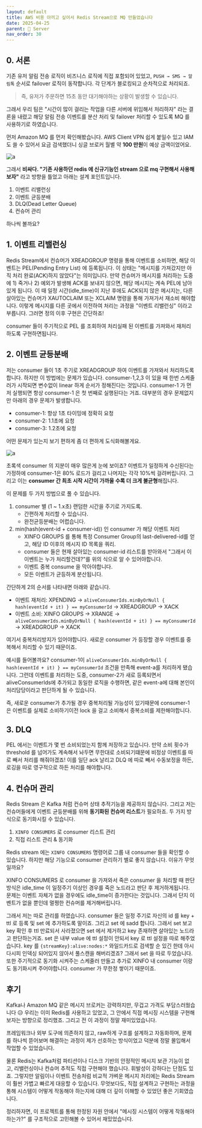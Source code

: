```yaml
---
layout: default
title: AWS 비용 아끼고 싶어서 Redis Stream으로 MQ 만들었습니다
date: 2025-04-25
parent: 📌 Server
nav_order: 30
---
```


## 0. 서론

기존 유저 알림 전송 로직이 비즈니스 로직에 직접 포함되어 있었고, `PUSH → SMS → 알림톡` 순서로 failover 로직이 동작합니다. 각 단계가 블로킹되고 순차적으로 처리되죠.

> 즉, 유저가 주문하면 15초 동안 대기해야하는 상황이 발생할 수 있습니다.

그래서 우리 팀은 "시간이 많이 걸리는 작업을 다른 서버에 위임해서 처리하자" 라는 결론을 내렸고 해당 알림 전송 이벤트를 분산 처리 및 failover 처리할 수 있도록 MQ 를 사용하기로 하였습니다. 

먼저 Amazon MQ 를 먼저 확인해봤습니다. AWS Client VPN 쉽게 붙일수 있고 IAM 도 쓸 수 있어서 요금 검색했더니 싱글 브로커 월별 약 **100 만원**이 예상 금액이었어요.

![a](../2025-05-01-20-18-11.png)

그래서 **비싸다. "기존 사용하던 redis 에 신규기능인 stream 으로 mq 구현해서 사용해보자"** 라고 방향을 틀었고 아래는 설계 포인트입니다.

1. 이벤트 리밸런싱
2. 이벤트 균등분배
3. DLQ(Dead Letter Queue)
4. 컨슈머 관리

하나씩 볼까요?

## 1. 이벤트 리밸런싱

Redis Stream에서 컨슈머가 XREADGROUP 명령을 통해 이벤트를 소비하면, 해당 이벤트는 PEL(Pending Entry List) 에 등록됩니다. 이 상태는 "메시지를 가져갔지만 아직 처리 완료(ACK)하지 않았다"는 의미입니다. 만약 컨슈머가 메시지를 처리하는 도중에 1) 죽거나 2) 예외가 발생해 ACK를 보내지 않으면, 해당 메시지는 계속 PEL에 남아 있게 됩니다. 이 때 일정 시간(idle_time)이 지난 후에도 ACK되지 않은 메시지는, 다른 살아있는 컨슈머가 XAUTOCLAIM 또는 XCLAIM 명령을 통해 가져가서 재소비 해야합니다. 이렇게 메시지를 다른 곳에서 이전하여 처리는 과정을 "이벤트 리밸런싱" 이라고 부릅니다. 그러면 정의 이후 구현은 간단하죠!

consumer 들이 주기적으로 PEL 를 조회하여 처리실패 된 이벤트를 가져와서 재처리하도록 구현하면됩니다.

## 2. 이벤트 균등분배

저는 consumer 들이 1초 주기로 XREADGROUP 하여 이벤트를 가져와서 처리하도록 합니다. 하지만 이 방법에는 문제가 있습니다. consumer-1,2,3 이 있을 때 한번 스케줄러가 시작되면 변수없이 linear 하게 순서가 정해진다는 것입니다. consumer-1 가 먼저 실행되면 항상 consumer-1 은 첫 번째로 실행된다는 거죠. 대부분의 경우 문제없지만 아래의 경우 문제가 발생합니다. 

* consumer-1: 항상 1초 타이밍에 정확히 요청
* consumer-2: 1.1초에 요청
* consumer-3: 1.2초에 요청

어떤 문제가 있는지 보기 편하게 좀 더 편하게 도식화해볼게요.

![a](../2025-05-02-16-13-47.png)

초록색 consumer 의 지분이 매우 많은게 눈에 보이죠? 이벤트가 일정하게 수신된다는 가정하에 consumer-1은 80% 로드가 걸리고 나머지는 각각 10%씩 걸려버립니다. 그리고 이는 **consumer 간 최초 시작 시간이 가까울 수록 더 크게 불균형**해집니다.

이 문제를 두 가지 방법으로 풀 수 있습니다.

1. consumer 별 (1 ~ 1.x초) 랜덤한 시간을 주기로 가지도록.
    * 간편하게 처리할 수 있습니다.
    * 완전균등분배는 어렵습니다.
2. min(hash(event-id + consumer-id)) 인 consumer 가 해당 이벤트 처리
    * XINFO GROUPS 를 통해 특정 Consumer Group의 last-delivered-id를 얻고, 해당 ID 이후의 메시지 ID 목록을 쿼리.
    * consumer 들은 현재 살아있는 consumer-id 리스트를 받아와서 "그래서 이 이벤트는 누가 처리할건데?"를 위의 식으로 알 수 있어야합니다.
    * 이벤트 중복 consume 을 막아야합니다.
    * 모든 이벤트가 균등하게 분산됩니다.

간단하게 2의 순서를 나타내면 아래와 같습니다.

* 이벤트 재처리: XPENDING → `aliveConsumerIds.minByOrNull { hash(eventId + it) } == myConsumerId` → XREADGROUP → XACK
* 이벤트 소비: XINFO GROUPS → XRANGE → `aliveConsumerIds.minByOrNull { hash(eventId + it) } == myConsumerId` → XREADGROUP → XACK

여기서 중복처리방지가 있어야합니다. 새로운 consumer 가 등장할 경우 이벤트를 중복해서 처리할 수 있기 때문이죠. 

예시를 들어볼까요? 
consumer-1이 `aliveConsumerIds.minByOrNull { hash(eventId + it) } == myConsumerId` 조건을 만족해 event-a를 처리하게 됐습니다. 
그런데 이벤트를 처리하는 도중, consumer-2가 새로 등록되면서 aliveConsumerIds에 추가되고 동일한 로직을 수행하면, 같은 event-a에 대해 본인이 처리담당이라고 판단하게 될 수 있습니다.

즉, 새로운 consumer가 추가될 경우 중복처리될 가능성이 있기때문에 consumer-1 은 이벤트를 실제로 소비하기이전 lock 을 걸고 소비해서 중복소비를 제한해야합니다.



## 3. DLQ

PEL 에서는 이벤트가 몇 번 소비되었는지 함께 저장하고 있습니다. 만약 소비 횟수가 threshold 를 넘어가도 계속해서 놔두면 무한대로 소비되기떄문에 비정상 이벤트를 따로 빼서 처리를 해줘야겠죠! 이를 일단 ack 날리고 DLQ 에 따로 빼서 수동보정을 하든, 로깅을 따로 영구적으로 하든 처리를 해야합니다.

## 4. 컨슈머 관리

Redis Stream 은 Kafka 처럼 컨슈머 상태 추적기능을 제공하지 않습니다. 그리고 저는 컨슈머들에게 이벤트 균등분배를 위해 **동기화된 컨슈머 리스트**가 필요하죠. 두 가지 방식으로 동기화시킬 수 있습니다.


1. `XINFO CONSUMERS` 로 consumer 리스트 관리
2. 직접 리스트 관리 & 동기화

Redis stream 에는 `XINFO CONSUMERS` 명령어로 그룹 내 consumer 들을 확인할 수 있습니다. 하지만 해당 기능으로 consumer 관리하기 별로 좋지 않습니다. 이유가 무엇일까요?

XINFO CONSUMERS 로 consumer 을 가져와서 죽은 consumer 을 처리할 때 판단방식은 idle_time 이 일정주기 이상인 경우를 죽은 노드라고 판단 후 제거하게됩니다. 문제는 이벤트 자체가 없을 경우에도 idle_time이 증가한다는 것입니다. 그래서 단지 이벤트가 없을 뿐인데 멀쩡한 컨슈머를 제거해버립니다.

그래서 저는 따로 관리를 하였습니다. consumer 들은 일정 주기로 자신의 id 를 key + ttl 로 등록 및 set 에 추가하도록 말이죠. 그리고 set 에 sadd 합니다. 그래서 set 보고 key 확인 후 ttl 만료되서 사라졌으면 set 에서 제거하고 key 존재하면 살아있는 노드라고 판단하는거죠. set 은 내부 value 에 ttl 설정이 안되서 key 로 ttl 설정을 따로 해주었습니다. key 를 `{streamKey}:alive:nodes:*` 와일드카드로 검색할 순 있긴 한데 아시다시피 인덱싱 되어있지 않아서 풀스캔을 해버리겠죠? 그래서 set 을 따로 두었습니다. 또한 주기적으로 동기화 시켜주는 스케줄러 만들고 추가로 XINFO 내 consumer 이랑도 동기화시켜 주어야합니다. consumer 가 무한정 쌓이기 때문이죠.


## 후기

Kafka나 Amazon MQ 같은 메시지 브로커는 강력하지만, 무겁고 가격도 부담스러웠습니다 😥 우리는 이미 Redis를 사용하고 있었고, 그 안에서 직접 메시징 시스템을 구현해보자는 방향으로 정리했죠.
그리고 전 이 과정이 정말 재미있었습니다.

프레임워크나 외부 도구에 의존하지 않고, raw하게 구조를 설계하고 자동화하며, 문제를 하나씩 뜯어보며 해결하는 과정이 제가 선호하는 방식이었고 덕분에 정말 몰입해서 작업할 수 있었습니다.

물론 Redis는 Kafka처럼 파티션이나 디스크 기반의 안정적인 메시지 보관 기능이 없고, 리밸런싱이나 컨슈머 추적도 직접 구현해야 했습니다. 휘발성이 강하다는 단점도 있죠. 
그렇지만 알림이나 이벤트 전송처럼 비교적 가벼운 메시지 처리에는 Redis Stream이 훨씬 가볍고 빠르게 대응할 수 있습니다. 
무엇보다도, 직접 설계하고 구현하는 과정을 통해 시스템이 어떻게 작동해야 하는지에 대해 더 깊이 이해할 수 있었던 좋은 기회였습니다.

정리하자면, 이 프로젝트를 통해 한정된 자원 안에서 "메시징 시스템이 어떻게 작동해야 하는가?" 를 구조적으로 고민해볼 수 있어서 재밌었습니다.